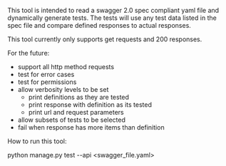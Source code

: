 This tool is intended to read a swagger 2.0 spec compliant yaml file and dynamically generate tests.
The tests will use any test data listed in the spec file and compare defined responses to actual responses.


This tool currently only supports get requests and 200 responses.


For the future:
- support all http method requests
- test for error cases
- test for permissions
- allow verbosity levels to be set
  - print definitions as they are tested
  - print response with definition as its tested
  - print url and request parameters
- allow subsets of tests to be selected
- fail when response has more items than definition



How to run this tool:

python manage.py test --api <swagger_file.yaml>
